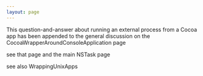 ```yaml
---
layout: page
---
```


This question-and-answer about running an external process from a Cocoa app has been appended to the general discussion on the CocoaWrapperAroundConsoleApplication page

see that page and the main NSTask page

see also WrappingUnixApps
